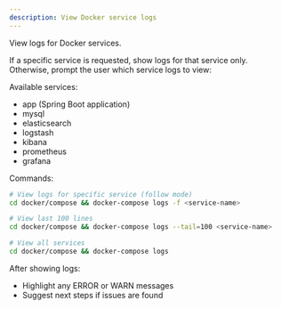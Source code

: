 ```yaml
---
description: View Docker service logs
---
```


View logs for Docker services.

If a specific service is requested, show logs for that service only.
Otherwise, prompt the user which service logs to view:

Available services:
- app (Spring Boot application)
- mysql
- elasticsearch
- logstash
- kibana
- prometheus
- grafana

Commands:
```bash
# View logs for specific service (follow mode)
cd docker/compose && docker-compose logs -f <service-name>

# View last 100 lines
cd docker/compose && docker-compose logs --tail=100 <service-name>

# View all services
cd docker/compose && docker-compose logs
```

After showing logs:
- Highlight any ERROR or WARN messages
- Suggest next steps if issues are found